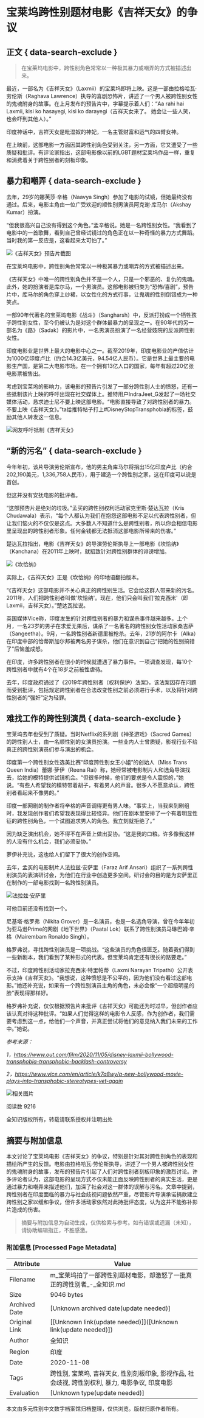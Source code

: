 # 宝莱坞跨性别题材电影《吉祥天女》的争议

## 正文 { data-search-exclude }


> 在宝莱坞电影中，跨性别角色常常以一种极其暴力或嘲弄的方式被描述出来。

最近，一部名为《吉祥天女》（Laxmii）的宝莱坞即将上映。这是一部由拉格哈瓦·劳伦斯（Raghava Lawrence）执导的喜剧恐怖片，讲述了一个男人被跨性别女性的鬼魂附身的故事。在上月发布的预告片中，字幕提示着人们：“Aa rahi hai Laxmii, kisi ko hasayegi, kisi ko darayegi（吉祥天女来了。 她会让一些人笑，也会吓到其他人）。”

印度神话中，吉祥天女是毗湿奴的神妃，一名主管财富和运气的四臂女神。

在上映前，这部电影一方面因其跨性别角色受到关注，另一方面，它又遭受了一些质疑和批评。有评论家指出，这部电影像以前的LGBT题材宝莱坞作品一样，重复和消费着关于跨性别者的刻板印象。

## 暴力和嘲弄 { data-search-exclude }

去年，29岁的娜芙莎·辛格（Naavya Singh）参加了电影的试镜，但她最终没有通过。后来，电影主角由一位广受欢迎的顺性别男演员阿克谢·库马尔（Akshay Kumar）扮演。

“但我很高兴自己没有得到这个角色。”孟辛格说。她是一名跨性别女性。“我看到了电影中的一首歌舞，看到自己曾经试镜过的角色正在以一种奇怪的暴力方式舞蹈。当时我的第一反应是，这看起来太可怕了。”

![《吉祥天女》预告片截图](https://img.allhistory.com/now/2020-11-08/5fa7dc045ed47a0001cee12f.png?imageView2/2/w/3840/|imageMogr2/strip/interlace/1/quality/75/format/jpg)

在宝莱坞电影中，跨性别角色常常以一种极其暴力或嘲弄的方式被描述出来。

《吉祥天女》中唯一的跨性别角色并不是一个人，只是一个邪恶的、复仇的鬼魂。此外，她的扮演者是库尔马，一个男演员。这部电影被归类为“恐怖/喜剧”，预告片中，库马尔的角色穿上纱裙，以女性化的方式行事，让鬼魂的性别倒错成为一种笑点。

一部90年代著名的宝莱坞电影《战斗》（Sangharsh）中，反派打扮成一个牺牲孩子跨性别女性，至今仍被认为是对这个群体最暴力的呈现之一。在90年代的另一部名为《路》（Sadak）的影片中，一名男演员扮演了一名经营妓院的反派跨性别女性。

印度电影业是世界上最大的电影中心之一。截至2019年，印度电影业的产值估计为1000亿印度卢比（约合14.3亿美元，94.54亿人民币）。它是世界上最主要的电影生产国，是第二大电影市场。在一个拥有13亿人口的国家，每年有超过20亿张电影票被售出。

考虑到宝莱坞的影响力，该电影的预告片引发了一部分跨性别人士的愤怒，还有一些抵制该片上映的呼吁出现在社交媒体上。推特用户IndraJeet\_G发起了一场社交媒体活动，恳求迪士尼不要上映这部电影。“电影直接导致了对跨性别者的暴力。不要上映《吉祥天女》。”ta给推特帖子打上#DisneyStopTransphobia的标签，鼓励其他人转发这一信息。

![网友呼吁抵制《吉祥天女》](https://img.allhistory.com/now/2020-11-08/5fa7dc535ed47a0001cee133.png?imageView2/2/w/3840/|imageMogr2/strip/interlace/1/quality/75/format/jpg)

## “新的污名” { data-search-exclude }

今年年初，该片导演劳伦斯宣布，他的男主角库马尔将捐出15亿印度卢比（约合202,190美元，1,336,758人民币），用于建造一个跨性别之家，这在印度可以说是首创。

但这并没有安抚电影的批评者。

“这部预告片是绝对的垃圾。”孟买的跨性别权利活动家克里斯·楚达瓦拉（Kris Chudawala）表示，“每个人都认为我们在抱怨这部电影不足以代表跨性别者，但让我们恼火的不仅仅是这点。大多数人不知道什么是跨性别者，所以你会相信电影里呈现出的跨性别者形象。任何金钱都无法抵消这部电影所带来的伤害。”

楚达瓦拉指出，电影《吉祥天女》的导演劳伦斯执导上一部电影《坎恰纳》（Kanchana）在2011年上映时，就招致针对跨性别群体的诽谤增加。

![《坎恰纳》](https://img.allhistory.com/now/2020-11-08/5fa7dc895ed47a0001cee134.jpg?imageView2/2/w/3840/|imageMogr2/strip/interlace/1/quality/75/format/jpg)

实际上，《吉祥天女》正是《坎恰纳》的印地语翻拍版本。

“《吉祥天女》这部电影并不关心真正的跨性别生活。它会给这群人带来新的污名。2011年，人们把跨性别者叫做'坎恰纳'。现在，他们只会叫我们'拉克西米'（即Laxmii，吉祥天女）。”楚达瓦拉说。

英国媒体Vice称，印度发生的针对跨性别者的暴力和谋杀事件越来越多。上个月，一名23岁的男子在求爱无果后，谋杀了一名著名的跨性别女性活动家桑吉萨（Sangeetha）。9月，一名跨性别者新德里被枪杀。去年，21岁的阿尔卡（Alka）在印度中部的恰蒂斯加尔邦被两名男子谋杀，他们在意识到自己“把她的性别搞错了”后恼羞成怒。

在印度，许多跨性别者在很小的时候就遭遇了暴力事件。一项调查发现，每10个跨性别者中就有4个在18岁之前被性虐待。

去年，印度政府通过了《2019年跨性别者（权利保护）法案》，该法案因存在问题而受到批评，包括规定跨性别者在合法改变性别之前必须进行手术，以及将针对跨性别者的“强奸”定为轻罪。

## 难找工作的跨性别演员 { data-search-exclude }

宝莱坞去年也受到了质疑。当时Netflix的系列剧《神圣游戏》（Sacred Games）的跨性别人士，由一名顺性别的女演员扮演。一些业内人士曾质疑，影视行业不给真正的跨性别演员们参与演出的机会。

印度第一个跨性别女性选美比赛“印度跨性别女王小姐”的创始人（Miss Trans Queen India）蕾娜·萝伊（Reena Rai）称，她经常被电影制片人和选角导演找去，给她的模特提供试镜机会。“但很多时候，他们的要求是令人震惊的，”她说。“有些人希望我的模特带着胡子，有着男人的声音。很多人不愿意承认，跨性别者看起来不像男的。”

印度一部网剧的制作者将辛格的声音调得更有男人味。“事实上，当我来到剧组时，我发现创作者们希望我表现得比较怪异。他们在剧本里安排了一个有着明显性征的跨性别角色，一个试图追求男人的角色。我立刻就拒绝了。”

因为缺乏演出机会，她不得不在声音上做出妥协。“这是我的口粮。许多像我这样的人没有什么机会，我们必须妥协。”

萝伊补充说，这也给人们留下了很大的创作空间。

去年，孟买的电影制片人法拉兹·安萨里（Faraz Arif Ansari）组织了一系列跨性别演员的表演研讨会，为他们在行业中创造更多空间。研讨会的目的是为安萨里正在制作的一部电影找到一名跨性别演员。

![法拉兹·安萨里](https://img.allhistory.com/now/2020-11-08/5fa7dd005ed47a0001cee135.jpg?imageView2/2/w/3840/|imageMogr2/strip/interlace/1/quality/75/format/jpg)

可他目前还没有找到一个。

尼基塔·格罗弗（Nikita Grover）是一名演员，也是一名选角导演，曾在今年年初为亚马逊Prime的网剧《地下世界》（Paatal Lok）联系了跨性别演员马琳巴姆·辛格（Mairembam Ronaldo Singh）。

格罗弗说，寻找跨性别演员是一项挑战。“这些演员的角色很匮乏。随着我们得到一些新剧本，我们看到了某种形式的代表。但宝莱坞肯定还有很长的路要走。”

不过，印度跨性别活动家拉克西米·特里帕蒂（Laxmi Narayan Tripathi）公开表示支持《吉祥天女》。“我想说，这种愤怒是不公平的，因为他们没有看过这部电影。”她还补充说，如果有一个跨性别演员主角的角色，未必会像“一个超级明星的脸”表现得那样好。

格罗弗补充说，仅仅根据预告片来批评《吉祥天女》可能还为时过早，但创作者应该认真对待这种批评。“如果人们觉得这样的电影令人反感，作为创作者，我们需要考虑到这一点，给他们一个声音，并真正尝试将他们的意见纳入我们未来的工作中。”她说。

_参考来源：_

_1，https://www.out.com/film/2020/11/05/disney-laxmii-bollywood-transphobia-transphobic-backlash-controversy_

_2，https://www.vice.com/en/article/k7a8wy/a-new-bollywood-movie-plays-into-transphobic-stereotypes-yet-again_

![相关图片](https://img.allhistory.com/now/2020-11-09/5fa8b024d7f8a70001e50452.jpg?imageView2/2/w/3840/|imageMogr2/strip/interlace/1/quality/75/format/jpg)

阅读数 9216

全知识版权所有，转载请联系授权并注明出处
<!-- tcd_original_link https://m.allhistory.com/ah/article/5fa7db637bf619410c47fb8c -->


## 摘要与附加信息

<!-- tcd_abstract -->
本文讨论了宝莱坞电影《吉祥天女》的争议，特别是针对其对跨性别角色的表现和描绘所产生的反馈。电影由拉格哈瓦·劳伦斯执导，讲述了一个男人被跨性别女性的鬼魂附身的故事，发布的预告片引起了人们对跨性别者刻板印象的激烈讨论。许多评论者认为，这部电影的呈现方式不仅未能正面反映跨性别者的真实生活，更是通过暴力和嘲弄来描述他们，加深了社会对这一群体的误解与污名。文章中提到，跨性别者在印度面临的暴力与社会歧视问题依然严重，尽管影片导演承诺捐款建立跨性别之家以缓和争议，但许多活动家依然对此持批评态度，认为这并不能弥补影片造成的伤害。
<!-- tcd_abstract_end -->

> 摘要与附加信息为自动生成，仅供检索与参考。如有错误或遗漏（未知），请协助编辑指正，不胜感激。

### 附加信息 [Processed Page Metadata]

| Attribute       | Value                                  |
|-----------------|----------------------------------------|
| Filename        | m_宝莱坞拍了一部跨性别题材电影，却激怒了一批真正的跨性别者_-_全知识.md                             |
| Size            | 9046 bytes                           |
| Archived Date   | [Unknown archived date(update needed)]                             |
| Original Link   | [[Unknown link(update needed)]]([Unknown link(update needed)])                       |
| Author          | 全知识                               |
| Region          | 印度                               |
| Date            | 2020-11-08                                 |
| Tags            | 跨性别, 宝莱坞, 吉祥天女, 性别刻板印象, 影视作品, 社会歧视, 跨性别权利, 暴力, 电影争议, 印度电影                                 |
| Evaluation            | [Unknown type(update needed)]                                 |
<!-- tcd_table_end -->

本文由多元性别中文数字档案馆归档整理，仅供浏览。版权归原作者所有。
